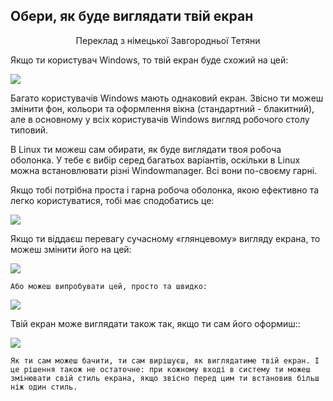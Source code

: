 ﻿



<h2>Обери, як буде виглядати твій екран</h2>
<p align="center">Переклад з німецької Завгородньої Тетяни

Якщо ти користувач Windows, то твій екран буде схожий на цей:

<img src="Images/windows_vista.jpg" />

Багато користувачів Windows мають однаковий екран. Звісно ти можеш змінити фон, кольори та оформлення вікна (стандартний - блакитний), але в основному у всіх користувачів Windows вигляд робочого столу типовий.

В Linux ти можеш сам обирати, як буде виглядати твоя робоча оболонка. У тебе є вибір серед багатьох варіантів, оскільки в Linux можна встановлювати різні Windowmanager. Всі вони по-своєму гарні.

Якщо тобі потрібна проста і гарна робоча оболонка, якою ефективно та легко користуватися, тобі має сподобатись це:

<img src="Images/ubuntu.jpg"/>

Якщо ти віддаєш перевагу сучасному «глянцевому» вигляду екрана, то можеш змінити його на цей:

<img src="Images/kde.png" />

	Або можеш випробувати цей, просто та швидко:

<img src="Images/xfce.jpg" />

 Твій екран може виглядати також так, якщо ти сам його оформиш::

<img src="Images/wm.jpg" />

	Як ти сам можеш бачити, ти сам вирішуєш, як виглядатиме твій екран. І це рішення також не остаточне: при кожному вході в систему ти можеш змінювати свій стиль екрана, якщо звісно перед цим ти встановив більш ніж один стиль.




